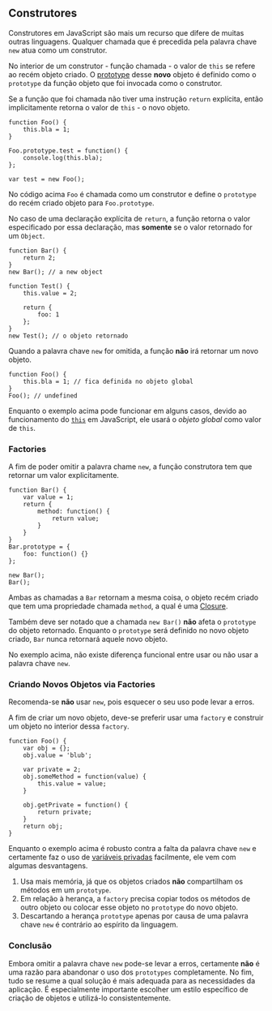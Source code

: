 ## Construtores 

Construtores em JavaScript são mais um recurso que difere de muitas outras 
linguagens. Qualquer chamada que é precedida pela palavra chave `new` 
atua como um construtor.

No interior de um construtor - função chamada - o valor de `this` se refere 
ao recém objeto criado. O [prototype](#object.prototype) desse **novo** 
objeto é definido como o `prototype` da função objeto que foi invocada 
como o construtor.

Se a função que foi chamada não tiver uma instrução `return` explícita, então 
implicitamente retorna o valor de `this` - o novo objeto.

    function Foo() {
        this.bla = 1;
    }

    Foo.prototype.test = function() {
        console.log(this.bla);
    };

    var test = new Foo();

No código acima `Foo` é chamada como um construtor e define o `prototype` 
do recém criado objeto para `Foo.prototype`.

No caso de uma declaração explícita de `return`, a função retorna o valor 
especificado por essa declaração, mas **somente** se o valor retornado 
for um `Object`.

    function Bar() {
        return 2;
    }
    new Bar(); // a new object

    function Test() {
        this.value = 2;

        return {
            foo: 1
        };
    }
    new Test(); // o objeto retornado

Quando a palavra chave `new` for omitida, a função **não** irá retornar um 
novo objeto.

    function Foo() {
        this.bla = 1; // fica definida no objeto global
    }
    Foo(); // undefined

Enquanto o exemplo acima pode funcionar em alguns casos, devido ao 
funcionamento do [`this`](#function.this) em JavaScript, ele usará o 
*objeto global* como valor de `this`.

### Factories

A fim de poder omitir a palavra chame `new`, a função construtora tem que 
retornar um valor explicitamente.

    function Bar() {
        var value = 1;
        return {
            method: function() {
                return value;
            }
        }
    }
    Bar.prototype = {
        foo: function() {}
    };

    new Bar();
    Bar();

Ambas as chamadas a `Bar` retornam a mesma coisa, o objeto recém criado que 
tem uma propriedade chamada `method`, a qual é uma 
[Closure](#function.closures).

Também deve ser notado que a chamada `new Bar()` **não** afeta o `prototype` 
do objeto retornado. Enquanto o `prototype` será definido no novo objeto 
criado, `Bar` nunca retornará aquele novo objeto.

No exemplo acima, não existe diferença funcional entre usar ou não usar a 
palavra chave `new`.

### Criando Novos Objetos via Factories

Recomenda-se **não** usar `new`, pois esquecer o seu uso pode levar a erros.

A fim de criar um novo objeto, deve-se preferir usar uma `factory` e 
construir um objeto no interior dessa `factory`.

    function Foo() {
        var obj = {};
        obj.value = 'blub';

        var private = 2;
        obj.someMethod = function(value) {
            this.value = value;
        }

        obj.getPrivate = function() {
            return private;
        }
        return obj;
    }

Enquanto o exemplo acima é robusto contra a falta da palavra chave `new` e 
certamente faz o uso de [variáveis privadas](#function.closures) facilmente, 
ele vem com algumas desvantagens.

 1. Usa mais memória, já que os objetos criados **não** compartilham os 
    métodos em um `prototype`.
 2. Em relação à herança, a `factory` precisa copiar todos os métodos de outro 
    objeto ou colocar esse objeto no `prototype` do novo objeto.
 3. Descartando a herança `prototype` apenas por causa de uma palavra
    chave `new` é contrário ao espírito da linguagem.

### Conclusão

Embora omitir a palavra chave `new` pode-se levar a erros, certamente 
**não** é uma razão para abandonar o uso dos `prototypes` completamente. No 
fim, tudo se resume a qual solução é mais adequada para as necessidades da
aplicação. É especialmente importante escolher um estilo específico de 
criação de objetos e utilizá-lo consistentemente.